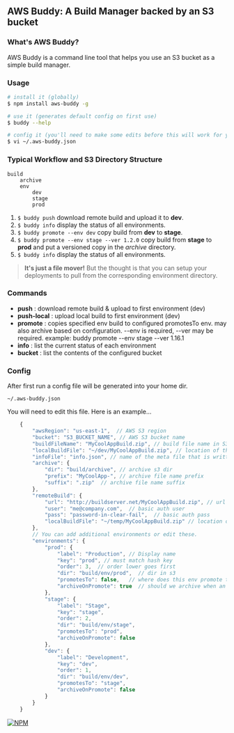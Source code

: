 ## AWS Buddy: A Build Manager backed by an S3 bucket


### What's AWS Buddy?

AWS Buddy is a command line tool that helps you use an S3 bucket as a simple build manager.


### Usage

```sh
# install it (globally)
$ npm install aws-buddy -g

# use it (generates default config on first use)
$ buddy --help

# config it (you'll need to make some edits before this will work for you)
$ vi ~/.aws-buddy.json
```

### Typical Workflow and S3 Directory Structure
```
build
    archive
    env
        dev
        stage
        prod
```
 1. ``$ buddy push`` download remote build and upload it to **dev**.
 1. ``$ buddy info`` display the status of all environments.
 1. ``$ buddy promote --env dev`` copy build from **dev** to **stage**.
 1. ``$ buddy promote --env stage --ver 1.2.0`` copy build from **stage** to **prod** and put a versioned copy in the *archive* directory.
 1. ``$ buddy info`` display the status of all environments.


> **It's just a file mover!**  But the thought is that you can setup your deployments to pull from the corresponding environment directory.


### Commands

  - **push** : download remote build & upload to first environment (dev)
  - **push-local** : upload local build to first environment (dev)
  - **promote** : copies specified env build to configured promotesTo env. may also archive based on configuration. --env is required, --ver may be required. example: buddy promote --env stage --ver 1.16.1
  - **info** : list the current status of each environment
  - **bucket** : list the contents of the configured bucket


### Config

After first run a config file will be generated into your home dir.  

``~/.aws-buddy.json``


You will need to edit this file.  Here is an example...
```javascript
    {
        "awsRegion": "us-east-1",  // AWS S3 region
        "bucket": "S3_BUCKET_NAME", // AWS S3 bucket name
        "buildFileName": "MyCoolAppBuild.zip", // build file name in S3
        "localBuildFile": "~/dev/MyCoolAppBuild.zip", // location of the local build file, used in the push-local cmd
        "infoFile": "info.json", // name of the meta file that is written to S3
        "archive": {
            "dir": "build/archive", // archive s3 dir
            "prefix": "MyCoolApp-", // archive file name prefix
            "suffix": ".zip"  // archive file name suffix
        },
        "remoteBuild": {
            "url": "http://buildserver.net/MyCoolAppBuild.zip", // url to download remote build, used in push cmd
            "user": "me@company.com",  // basic auth user
            "pass": "password-in-clear-fail",  // basic auth pass
            "localBuildFile": "~/temp/MyCoolAppBuild.zip" // location on local machine to save the downloaded build
        },
        // You can add additional environments or edit these.
        "environments": {
            "prod": {
                "label": "Production", // Display name
                "key": "prod", // must match hash key
                "order": 3,  // order lower goes first
                "dir": "build/env/prod",  // dir in s3
                "promotesTo": false,   // where does this env promote to
                "archiveOnPromote": true  // should we archive when an env is promoted to this env
            },
            "stage": {
                "label": "Stage",
                "key": "stage",
                "order": 2,
                "dir": "build/env/stage",
                "promotesTo": "prod",
                "archiveOnPromote": false
            },
            "dev": {
                "label": "Development",
                "key": "dev",
                "order": 1,
                "dir": "build/env/dev",
                "promotesTo": "stage",
                "archiveOnPromote": false
            }
        }
    }
```


[![NPM](https://nodei.co/npm/aws-buddy.png?downloads=true)](https://www.npmjs.com/package/aws-buddy)
